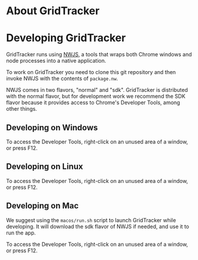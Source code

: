 # About GridTracker

# Developing GridTracker

GridTracker runs using [NWJS](https://nwjs.io/), a tools that wraps both Chrome windows and node processes into a native application.

To work on GridTracker you need to clone this git repository and then invoke NWJS with the contents of `package.nw`.

NWJS comes in two flavors, "normal" and "sdk". GridTracker is distributed with the normal flavor, but for development work
we recommend the SDK flavor because it provides access to Chrome's Developer Tools, among other things.

## Developing on Windows

To access the Developer Tools, right-click on an unused area of a window, or press F12.

## Developing on Linux

To access the Developer Tools, right-click on an unused area of a window, or press F12.

## Developing on Mac

We suggest using the `macos/run.sh` script to launch GridTracker while developing. It will download the sdk flavor of NWJS if needed,
and use it to run the app.

To access the Developer Tools, right-click on an unused area of a window, or press F12.
